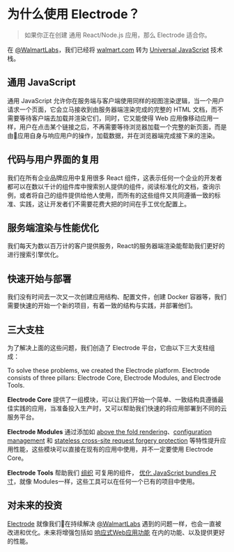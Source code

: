# 为什么使用 Electrode？

> 如果你正在创建 通用 React/Node.js 应用，那么 Electrode 适合你。

在 [@WalmartLabs](http://www.walmartlabs.com/)，我们已经将 [walmart.com](http://walmart.com/) 转为 [Universal JavaScript](https://medium.com/@mjackson/universal-javascript-4761051b7ae9#.k3j9fruyn) 技术栈。

## 通用 JavaScript

通用 JavaScript 允许你在服务端与客户端使用同样的视图渲染逻辑，当一个用户请求一个页面，它会立马接收到由服务器端渲染完成的完整的 HTML 文档，而不需要等待客户端去加载并渲染它们，同时，它又能使得 Web 应用像移动应用一样，用户在点击某个链接之后，不再需要等待浏览器加载一个完整的新页面，而是由应用自身与响应用户的操作，加载数据，并在浏览器端完成接下来的渲染。

## 代码与用户界面的复用

我们在所有企业品牌应用中复用很多 React 组件，这表示任何一个企业的开发者都可以在数以千计的组件库中搜索别人提供的组件，阅读标准化的文档，查询示例，或者将自己的组件提供给他人使用，而所有的这些组件又共同遵循一致的标准、实践，这让开发者们不需要花费大把的时间在手工优化配置上。

## 服务端渲染与性能优化

我们每天为数以百万计的客户提供服务，React的服务器端渲染能帮助我们更好的进行搜索引擎优化。

## 快速开始与部署

我们没有时间去一次又一次创建应用结构、配置文件，创建 Docker 容器等，我们需要快速的开始一个新的项目，有着一致的结构与实践，并部署他们。

## 三大支柱

为了解决上面的这些问题，我们创造了 Electrode 平台，它由以下三大支柱组成：

To solve these problems, we created the Electrode platform. Electrode consists of three pillars: Electrode Core, Electrode Modules, and Electrode Tools.

**Electrode Core** 提供了一组模块，可以让我们开始一个简单、一致结构具遵循最佳实践的应用，当准备投入生产时，又可以帮助我们快速的将应用部署到不同的云服务平台。

**Electrode Modules** 通过添加如 [above the fold rendering](../chapter1/advanced/stand-alone-modules/above-the-fold-rendering.md)、[configuration management](../chapter1/advanced/stand-alone-modules/confippet.md) 和 [stateless cross-site request forgery protection](../chapter1/advanced/stand-alone-modules/stateless-csrf-validation.md) 等特性提升应用性能，这些模块可以直接在现有的应用中使用，并不一定要使用 Electrode Core。

**Electrode Tools** 帮助我们 [组织](../chapter1/advanced/powerful-electrode-tools/electrode-explorer.md) 可复用的组件， [优化 JavaScript bundles 尺寸](../chapter1/advanced/powerful-electrode-tools/electrify.md)，就像 Modules一样，这些工具可以在任何一个已有的项目中使用。

## 对未来的投资

[Electrode](https://github.com/electrode-io) 就像我们在持续解决 [@WalmartLabs](http://www.walmartlabs.com/) 遇到的问题一样，也会一直被改进和优化。未来将增强包括如 [响应式Web应用功能](https://developers.google.com/web/progressive-web-apps/) 在内的功能、以及提供更好的性能。
